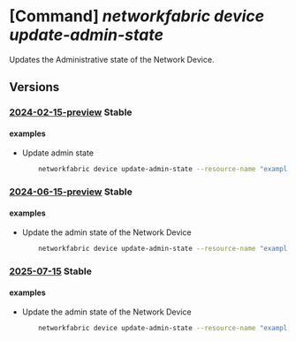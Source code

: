 # [Command] _networkfabric device update-admin-state_

Updates the Administrative state of the Network Device.

## Versions

### [2024-02-15-preview](/Resources/mgmt-plane/L3N1YnNjcmlwdGlvbnMve30vcmVzb3VyY2Vncm91cHMve30vcHJvdmlkZXJzL21pY3Jvc29mdC5tYW5hZ2VkbmV0d29ya2ZhYnJpYy9uZXR3b3JrZGV2aWNlcy97fS91cGRhdGVhZG1pbmlzdHJhdGl2ZXN0YXRl/2024-02-15-preview.xml) **Stable**

<!-- mgmt-plane /subscriptions/{}/resourcegroups/{}/providers/microsoft.managednetworkfabric/networkdevices/{}/updateadministrativestate 2024-02-15-preview -->

#### examples

- Update admin state
    ```bash
        networkfabric device update-admin-state --resource-name "example-device-name" --resource-group "example-RG" --state "UnderMaintenance"
    ```

### [2024-06-15-preview](/Resources/mgmt-plane/L3N1YnNjcmlwdGlvbnMve30vcmVzb3VyY2Vncm91cHMve30vcHJvdmlkZXJzL21pY3Jvc29mdC5tYW5hZ2VkbmV0d29ya2ZhYnJpYy9uZXR3b3JrZGV2aWNlcy97fS91cGRhdGVhZG1pbmlzdHJhdGl2ZXN0YXRl/2024-06-15-preview.xml) **Stable**

<!-- mgmt-plane /subscriptions/{}/resourcegroups/{}/providers/microsoft.managednetworkfabric/networkdevices/{}/updateadministrativestate 2024-06-15-preview -->

#### examples

- Update the admin state of the Network Device
    ```bash
        networkfabric device update-admin-state --resource-name "example-device-name" --resource-group "example-RG" --state "UnderMaintenance"
    ```

### [2025-07-15](/Resources/mgmt-plane/L3N1YnNjcmlwdGlvbnMve30vcmVzb3VyY2Vncm91cHMve30vcHJvdmlkZXJzL21pY3Jvc29mdC5tYW5hZ2VkbmV0d29ya2ZhYnJpYy9uZXR3b3JrZGV2aWNlcy97fS91cGRhdGVhZG1pbmlzdHJhdGl2ZXN0YXRl/2025-07-15.xml) **Stable**

<!-- mgmt-plane /subscriptions/{}/resourcegroups/{}/providers/microsoft.managednetworkfabric/networkdevices/{}/updateadministrativestate 2025-07-15 -->

#### examples

- Update the admin state of the Network Device
    ```bash
        networkfabric device update-admin-state --resource-name "example-device-name" --resource-group "example-RG" --state "UnderMaintenance"
    ```

